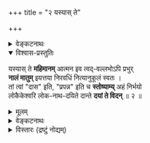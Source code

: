 +++
title = "२ यस्यास् ते"

+++

<details><summary>वेङ्कटनाथः</summary>

1.2	अथ “कथं ब्रूम” इति स्तुत्यारम्भाक्षेपहेतुतयोदाहृतं स्तोतव्यगतमुत्कर्षं मुखान्तरण दृढीकुर्वन्नेव तदुपश्लिष्टं सौलभ्यविशेष(गुण)मनुसन्धाय स्तोतृगतदयनीयदशानिरूपणेन हेतुना स्तुत्यारम्भं समाधत्ते –
</details>


<details open><summary>विश्वास-प्रस्तुतिः</summary>

यस्यास् ते **महिमानम्** आत्मन इव त्वद्-वल्लभोऽपि प्रभुर्  
**नालं मातुम्** इयत्तया निरवधिं नित्यानुकूलं स्वतः ।  
तां त्वां "दास" इति, "प्रपन्न" इति च **स्तोष्याम्य्** अहं निर्भयो  
लोकैकेश्वरि लोक-नाथ-दयिते दान्ते **दयां ते विदन्** ॥ २ ॥
</details>

<details><summary>मूलम्</summary>

यस्यास्ते महिमानमात्मन इव त्वद्वल्लभोऽपि प्रभुर्नालं मातुमियत्तया निरवधिं नित्यानुकूलं स्वतः ।  
तां त्वां दास इति प्रपन्न इति च स्तोष्याम्यहं निर्भयो लोकैकेश्वरि लोकनाथदयिते दान्ते दयां ते विदन् ॥ २ ॥
</details>


<details><summary>वेङ्कटनाथः</summary>

यस्या इति । यस्या इत्येतावता पर्याप्तेऽप्यत्र त इत्यधिकोपादानं धर्मिग्राहकमानसिद्धासाधारणविशेषद्योतनार्थम् । महिमानं विभूतिद्वयशेषित्वरूपं निरतिशयानुकूलगुणयोगरूपं च । आत्मन इव - स्वस्येव । त्वद्वल्लभः - त्वत्प्रियतमः । प्रभुः - सर्वविषयज्ञानशक्त्यादिमान् । प्रभुरपीत्यन्वयः । अपिरनुक्तसमुच्चयार्थो वा, त्वं च त्वद्वल्लभश्चेत्यर्थः ॥ नालं मातुमियत्तया परिच्छिद्यानुसंधातुमसमर्थः । सर्वशक्तेः क्वचित् कथमसामर्थ्यम्? इत्यत्राह - निरवधिमिति । विषयस्यापरिच्छिन्नत्वात् तत्र सर्वज्ञस्य सर्वशक्तेरपि परिच्छिन्नत्वज्ञानाभावो न दोष इति भावः । यथोक्तं श्रीवत्साङ्कमिश्रैः - “देवि त्वन्महिमावधिर्न हरिणा नापि त्वया ज्ञायते यद्यप्येवमथापि नैव युवयोस्सर्वज्ञता हीयते (श्रीस्तवे १० श्लो.)” इति । ईदृशश्च महिमा वेदार्थसङ्ग्रहेऽप्युक्तः - “अनवधिकमहिमा महिषी” इति । विवृतश्च गद्यारम्भे “भगवन्नारायणे”त्यादिना । श्रद्धासूक्तमेधासूक्तादितिसूक्तवाक्सूक्तादिष्वेतद्विभूतिविशेषप्रतिपादकेषु, विशेषतः श्रीसूक्ते च विचित्रा एतन्महिमानस्तत्तद्भाष्यकारैः प्रपञ्चिताः प्रतिपत्तव्याः । अस्या महिम्नः प्राप्यान्तर्भावज्ञापनाय नित्यनिरुपाधिकानुकूलत्वमाह - नित्यानुकूलं स्वत इति । तां - सर्वज्ञसाक्षिकतादृशमहिमानम् । त्वां महत्त्वसङ्गतसौलभ्यगुणयोगात् मदीयस्तोत्रश्रवणकौतुकेनाभिमुखीभूताम् । दास इति प्रपन्न इति च - प्रतिबुद्धदासभावत्वात्, प्रपन्नत्वाच्चेति (अर्थः) भावः । उभयमिदं सम्भूय “प्रेष्यस्य क्षमितव्यं मे (रामा. किष्कि. ३६.११)” इत्यादिन्यायेन निर्भयत्वे हेतुः ।
पृथुगद्यमुखेऽस्माभिः श्रीप्रपत्तिरियं सताम् । श्रीपतौ स्थितमैकान्त्यं न विहन्तीति साधितम् ॥७॥
स्तोष्याम्यहं निर्भयः – अनाद्युपचितापराधस्त्वन्महिमस्तोत्रानुगुणज्ञानशक्तिरहितश्चाहं नित्यसूरिभिः निगमैश्च कार्त्स्न्येन स्तोतुमशक्यां त्वां प्रतिबुद्धदास्यप्रपन्नत्वव्याजेन निर्भयः स्तेष्यामीत्युक्तं भवति । एवं स्तोत्राक्षेपतत्समाधानव्याजेन प्रवृत्तमपि श्लोकद्वयमिदं प्रकृष्टस्तुतिरूपमेव । त्वत्प्रपन्नस्य मे न कुतश्चिदप्यनीश्वराद्भयमित्यभिप्रायेणाह - लोकैकेश्वरीति । लोकैकेश्वरः – प्रमाणसिद्धानां सर्वेषामद्वितीय ईश्वरः । ईश्वर-शब्दश्चात्रान्तर्नीतशेषित्वं नियन्तृत्वमभिप्रैति । “पतिं विश्वस्य (तै. ना.)” इति विश्वशेषित्वेन निर्दिष्टस्य शेष्यन्तरनिवृत्तिविवक्षायाम्, “आत्मेश्वरम्” इति निर्देशात् । “यो लोकत्रयमाविश्य बिभर्त्यव्यय ईश्वरः (गीता १५.१७)” इत्यस्यार्थश्चैवं संगृहीतः - “व्यापनाद्भरणात् स्वाम्यादन्यः पञ्चदशोदितः (गीतार्थसंग्रहे १९)” इति । तत्र च भाष्यम् – (गीताभाष्ये १६.१) “व्यापनभरणस्वाम्यैरर्थान्तरतया” इति । ईदृशेश्वरपत्नीत्वादिह लोकैकेश्वरीत्युक्तम् । एतेन “पुंप्रधानेश्वरेश्वरी (लक्ष्मीसहस्रनामस्तोत्रे १ श्लो.)” इति समाख्याऽपि गतार्था । त्वत्प्रसादे सति सर्वेश्वरादपि मे भयं नास्तीत्याह - लोकनाथदयित इति । दयिता-शब्द इह वल्लभात्वाभिप्रायः । सर्वभयाभयहेतुभूतः सर्वेश्वरोऽपि त्वदभिमतं नातिक्रामतीति भावः । अनेन संबुद्धिद्वयेन स्तुतिविषयत्वौचित्यातिशयोऽपि सूचितः । ईदृशीं त्वामाश्रितस्य मे त्वत्तोऽपि भयं नास्तीत्याह – दान्ते दयां ते विदन् इति । प्रतिबुद्धदास्यः कृपोत्तम्भकदीनावस्थापन्नः आज्ञातिलङ्घनाद्विरताभिसन्धिः प्रपन्न इह दान्त-शब्दाभिप्रेतः । मातृत्वप्रयुक्तवात्सल्यातिशयवत्यास्ते दान्ते पुरुषे भगवत्कारुण्यादप्यतिशयितां दयां जानन्नहमेवं प्रपन्नत्वान्निर्भय इत्यन्वयार्थः । प्रश्रितमात्रपरो वाऽत्र दान्त-शब्दः । तावन्मात्रेऽपि हि तस्या विशेषाभिमानः तयैवोक्तः (म. ल. संहिता) “धर्मनित्ये महाबुद्धौ ब्रह्मण्ये सत्यवादिनि । प्रश्रिते दानशीले च सदैव निवसाम्यहम् ॥” इति । एवंविधश्च दयाविशेषः “करुणा(स्रा)ग्रानतमुखी (लक्ष्मीसहस्रनामस्तोत्रे १४ श्लो.)” इत्यस्याः समाख्ययैव ख्यापितः । अष्टोत्तरसहस्र(शत?)नामसु च पठ्यते - “करुणां वेदमातरम्” इति । करुणाप्रचुरतयाऽसौ करुणात्वोक्तिः ।
पारम्यापह्नवः पत्यौ बाह्यानां मानवाधितः । इति ख्यापयितुं श्रीशं श्रीदृष्टान्तमिहाब्रवीत् ॥८॥
अथ स्यात् “आनीदवातँ स्वधया तदेकम् (तै. ब्रा. २.८.९)” इति प्रलयदशायां स्वधाशब्दवाच्यया कयाचित् परस्य ब्रह्मणोऽननं श्रूयते । सा चात्र “स्वधा त्वं लोकपावनी (वि. पु. १.९.१०९)” इति पुराणोक्तेः, महाभारते च श्रीवासवसंवादे “अहं स्वाहा स्वधा चैव” इति स्वयमेवोक्तत्वादौचित्याच्च लक्ष्मीरेव । अतस्तदधीनप्राणनत्वं ब्रह्मण इति । तन्न । स्वाधीनसर्वसत्ताकस्य तस्यान्याधीनप्राणनत्वासंभवात् । स्वधाशब्दस्य चात्र प्रयोगदर्शनमात्रेण लक्ष्मीविषयत्वकल्पनादपि स्वस्मिन् धीयत इति व्युत्पत्त्या स्वसत्ताविषयत्वस्य कल्पयितुं युक्तत्वात् । स्वकीयं विश्वधारणसामर्थ्यमेव वा स्वधा । तथा श्रेष्ठश्चेत्यत्र भाष्यम् – (२.४.७) “ ‘आनीदवातम् (ऋक्. ८.१०.१२९.२)’ इति तु न जैवं श्रेष्ठं प्राणनमभिप्रेत्योच्यते । अपि तु परस्य ब्रह्मण एकस्यैव विद्यमानत्वमुच्यते” इति । अत्रानन्याधीनसत्ताकत्वमेव ह्यभिप्रेतम् । अस्तु वा “स्वधये”ति पदं लक्ष्मीविषयम् । तथाऽपि सहयोगविवक्षैवात्र युक्ता । यथा महाभारते – (मोक्ष. ३४७.७२) “कृत्वा मत्स्थानि भूतानि चराणि स्थावराणि च । एकाकी विद्यया सार्धं विहरिष्ये द्विजोत्तम ॥” इति । ननु “ततो भूयो जगत्सृष्टिं करिष्यामीह विद्यया (भार. मोक्ष. ३४७.७३)” इति वाक्यशेषेणौचित्यात् तत्र विद्याशब्दः प्रकृतिविषयः स्यात् । भवत्वेवम् । तथाऽपि प्रस्तुतमहोक्तिमात्रसंभवोदाहरणमिदं युज्यत एव । यद्वा “तेनयं स च धर्मात्मा मुहूर्तमपि जीवति (राम. सु. १५.२५)” इतिवत् स्वधया आनीदिति प्रेमपारतन्त्र्ये तात्पर्यम् ।
अथ स्यात् “मेधा श्रद्धा सरस्वती (वि. पु. १.९.११९)”, “अहं श्रद्धा च मेधा च” (वराहे) इति स्मृत्युपबृंहितया “श्रद्धया देवो देवत्वमश्नुते (काठके ३.३.११)” इति श्रुत्या पत्न्यधीनोत्कर्षत्वं परस्य देवस्य प्रतीयते इति । तदपि न चोद्यम् । स्वतस्सिद्धातिशयस्य भास्करस्य प्रभान्वयेनेव “श्रियः श्रीश्च भवेत् (रामा.)” इत्युक्तस्य भगवतः स्वपत्न्याऽप्यतिशयान्तरे दोषाभावात् । “अभिरूप एवाभरणेनापि द्योतमानत्वमश्नुत इत्यादिष्विवायोगव्यवच्छेदमात्रेणाप्यर्थोपपत्तौ बहुप्रमाणविरुद्धस्यान्ययोगव्यवछेदस्य कल्पयितुमयुक्तत्वात् । देवत्वं च निष्कृष्यमाणं देवनसंबन्ध एव, “कृत्तद्धितसमासेषु संबन्धाभिधानं त्वतलौ (कैयटे ५.१.११९)” इति शाब्दोक्तेः । तच्च देवनं विहरणादिरूपं स्ववल्लभासहितस्यैव परस्य देवस्य भवतीति सुस्थोऽयं पन्थाः । आहुश्च “यस्या वीक्ष्य मुखम् (श्रीस्तवे १ श्लो.)”, “अङ्गीकारिभिरालोकैः (श्रीगुणरत्नकोशे १ श्लो.)”, “क्रीडसि श्रीसमक्षम् (श्रीरङ्गराजस्तवे २.४४)” इत्यादि ।
एवमाप्तप्रणीतान्यन्यान्यपि कानिचित् स्तुतिवाक्यानि प्रमाणानां स्ववाक्यान्तराणां चाविरोधेन स्थाप्यानि । यानि च ब्राह्मे पुराणे “सर्वातिशायिनी प्रीतिः (लक्ष्मीसहस्रनामस्तोत्रे १२३ श्लो.)”, “सर्वोत्कृष्टा सर्वमयी (१२२)”, “अनौपम्या निर्विकल्पा (१७)” इत्यादीनि लक्ष्मीनामानि, तान्यपि “न तत्समश्चाभ्यधिकश्च दृश्यते (श्वे. उ. ६.८)”, “यस्मात्परं नापरमस्ति किञ्चित् (मुण्डके १.७.१)”, “तमीश्वराणां परमं महेश्वरम् (श्वे. ६.७)”, “क्षरात्मानावीशते देव एकः (श्वे. १.१०)”, “एक इद्राजा जगतो बभूव (तै. सं. ४.१.८)”, “शास्ता चराचरस्यैकः”, “एकः शास्ता न द्वितीयोऽस्ति शास्ता (कश्चित्) (भार. आश्व. २.७.१)”, “शास्ता विष्णुरशेषस्य” इत्यादिप्रमाणगणानुसारेण भगवद्व्यतिरिक्तसर्वापेक्षया तन्महिष्याः प्रकर्षं विवक्षन्ति । तथा सति “शक्तिचक्रस्य नायिका (सन. सं)” इति तत्रत्योक्तिरपि संगच्छते । शक्तिशब्दोऽपि ह्यत्र विहाराख्यकार्योपयुक्तविशेषणत्वाभिप्रायः पत्नीविषय एव ।
अत्यन्तसाम्यमप्यस्यां दृष्टान्तस्वरसागतम् । स्थाप्यं नियतनिर्बाधपत्नीत्वाद्यविरोधतः ॥९॥
अत्र “तस्य शक्तिद्वयं तादृगमिश्रं भिन्नलक्षणम्” इति सात्वतोक्तं देव्यास्तादृक्त्वमपि श्रुतिस्मृतिपूर्वापरादिप्रसिद्धपत्नीत्वाद्यनुगुणं योज्यम् । किञ्च, यथा मुक्तस्य भगवता परमसाम्ये श्रुतिस्मृत्यादिसिद्धेऽपि “जगद्व्यापारवर्जम् (४.४.१७)” इति लक्षणभूतैराकारैर्वैषम्यं स्थाप्यते, तथेहापि भवति । “भिन्नलक्षणमिति च तत्रैवोक्तम् । आहुश्च “पितेव त्वत्प्रेयान्” इत्यारभ्य “माता तदसि नः” इति । एवमनभ्युपगमे तां पुरस्कृत्य भगवदभिगमनमपि तत्रतत्रोक्तं दुश्शकं स्यात् ।
अस्ति कर्मार्हफलदे पत्यौ कृत्यद्वयं श्रियः । निग्रहाद्वारणं काले सन्धुक्षणमनुग्रहे ॥१०॥
उक्तं च श्रीविष्णुचित्तैः गद्यव्याख्यानारम्भे “मातृत्वैकरूपां श्रियं प्रपद्यते । माता हि हितादपि पुत्रस्य प्रियमेव पश्यति, पिता उभयं पश्यति; अतो दण्डधरत्वहीनतैवावलम्बनमस्यां दशायामासीत्” इति । अत्र वरदगुरूपदेशानुसारिभिः व्यासार्यैश्चोक्तम् “प्रतापोष्मलपितृत्वदुरासदभगवत्समाश्रयणसिद्धये पुरुषकारानुप्रविष्टवात्सल्यनिर्भरलक्ष्मीसमाश्रयणं श्रीमच्छब्दविवरणमुखेनाभिधीयते” इति । नन्वस्या दण्डधरत्वाभावे “दैत्यदानवमर्दिनी (लक्ष्मीसहस्रनामस्तोत्रे ८ श्लो.)” इत्यादिनामानि न घटेरन्; मैवम्; “सीतायास्तेजसा दग्धां रामकोपप्रपीडिताम् (रामा.सुन्द. ५.५१.२६)” इत्यादिष्विव कोपस्य पतिसंश्रयत्वेऽप्यस्यास्तदनुमतिमहिम्नाऽपि दैत्यनिरासादिसिद्धेः । स्वासाधारणविभूतिविशेषद्वारा वा तदुपपत्तिः । तदभिप्रायेण हि पुराणेषु “सौम्यासौम्यैर्जगद्रूपैः (वि.पु. १.९.१२१)” इत्याद्युच्यते ।
यत्किञ्चिदपि वैषम्यं यदि नामात्र नेष्यते । तयोर्देहव्यवस्थाऽपि न सिध्येत्सर्वसंमता ॥११॥
अव्यवस्थितिपक्षस्तु हेतुपक्षोऽयमित्यपि । अश्रुतत्वादिहानुक्तेर्दूषणं वाऽपि नार्हति ॥१२॥
न हि सिद्धे विकल्पः स्यान्न संदेहोऽत्र निश्चयात् । न कालाद्यैर्विपर्यासस्तन्नित्यत्वादिसाधनात् ॥१३॥ ॥२॥
</details>

<details><summary>विस्तारः (द्रष्टुं नोद्यम्)</summary>

पूर्वश्लोके भर्तुरिव देव्या अपि उभयविभूतिनायकत्वमुक्तम् । तत्र पूर्वार्द्धे नित्यविभूतिनायकत्वम्, उत्तरार्द्धे प्रथमपादे ब्रह्मेशयोस्स्वर्गिणां च महेन्द्रादीनां तद्दयितानां च दासदासीत्वकथनेन तान्प्रति वचनवृत्त्या स्वामिनीत्वं कैमुत्यविधया देवतारक्ष्यमनुष्यादीन् प्रति नायकीत्वं च निरूपितम् । च्छान्दोग्यभूमविद्यायां, 'गो अश्वं हस्तिभार्यं महिमेत्याचक्षते स भगवः कस्मिन् प्रतिष्ठितः' इति पृष्ट्वा, स्वे महिम्नि प्रतिष्ठितः अथवा न महिम्नि इति निगदितम् । महिमशब्दस्य अश्वहस्त्यादिवाहनेषु लोकप्रसिद्धिः तत्र प्रोक्ता । 'यस्यास्ते महिमानम्' इत्यस्मिन् श्लोके महिमशब्देन पूर्वश्लोकोक्तवाहनासनशय्यादीनामनुवादः क्रियत इति रसो रस्यः । 'स्वे महिम्नि' इति श्रुतौ स्वकीयो महिमा स्वप्रतिष्ठाधिकरणत्वेन कथितः । तत्राऽप्यतृप्त्या स्वस्मिन्नेव प्रतिष्ठितः न स्वान्यत्वेन ग्राह्ये स्वधर्मभूतस्वमहिमनि इति कथितम् । अनन्यप्रतिष्ठो भूमशब्दितो भगवानिति स्वमात्रप्रतिष्ठितत्वप्रतिबोधनाय 'अथवा न महिम्नी'ति निगदितम् । 'ब्रह्मणो महिमानमाप्नोति' इति फलश्रुताविवात्रस्थमहिमशब्दः निरतिशयं ब्रह्मानुभवं गमयेच्च । 'यस्यानुभावमधिगन्तुमशक्नुवन्तः' इति वरदराजपञ्चाशत् श्लोक इव, 'अनुभावविशेषात्तु सेनापरिवृताविव' इति रघुवंशश्लोक इव च महिमानुभावशब्दौ महिमार्थवाचकौ । महिमशब्दगम्यप्रसिद्धार्थवाचकौ । 'तत्त्वेन यस्य महिमार्णवशीकराणुः शक्यो न मातुमपि शर्वपितामहाद्यैः । कर्तुं त्वदीयमहिमस्तुतिमुद्यताय मह्यं नमोऽस्तु कवये निरपत्रपाय ॥' इति स्तोत्ररत्नश्लोकस्थमहिमशब्दोऽप्यत्र महिमशब्दार्थबोधनाय भाव्यः । तच्छ्लोकस्य एतच्छ्लोकदृष्टवर्णनरीतिसादृश्यं रस्यम् । तत्र सर्वज्ञानां विश्वाचार्याणां शिवविधिमुखानां भगवन्महिमार्णवपृषतस्यापि मातुमशक्यत्वं कथितम् । अत्र भगवत एव स्ववल्लभाभूतश्रीमहिम्नः इयत्तया मातुमसमर्थता वर्ण्यते । भगवतः स्वमहिम्नः परिच्छेदासामर्थ्यं सम्प्रतिपन्नदृष्टान्ततयोक्तम् 'आत्मन इव' इति ॥  
अस्मिन् श्लोके पूर्वार्द्धं श्रियो लक्षणवाक्यमपि भवति । ईदृशलक्षणलक्षितां तां तत्पदार्थभूतेश्वरीं वाङ्मनसापरिच्छेद्यमहिमवतीं सर्वतो विलक्षणां नारीणामुत्तमां त्वामिति वर्णनरीतिः । 'आत्मन इव' इत्यनेन दम्पत्योरुभयोः परस्परमहिमपरिच्छेदाज्ञत्वासमर्थताभ्यां तुलारोपणे तुल्यत्वं व्यज्यते । स्व, स्वकान्तमहिमावध्यज्ञाने उभयोस्तुल्यता, यथा सार्वज्ञ-वाङ्मनसागोचरनिरतिशयानन्दादिषु । 'त्वद्वल्लभः प्रभुरपि' अत्र प्रभुशब्दः परिबृढशब्दपर्याय इव । 'ब्रह्म परिबृढं सर्वतः' इति यास्कपठितं स्मार्यत इव प्रभुशब्देन सर्वतः प्रभुरपि सर्वकार्यनिर्वहणे कृतमुखोऽपि त्वद्वल्लभः प्रभुरिति पदक्रमेण त्वद्वल्लभत्वात् भगवान् सर्वतः परिबृढः प्रभुरिति व्यज्यते । 'श्रीमान् लोकत्रयाश्रयः' इति सहस्रनामपदयोः क्रम इवात्र पदक्रमो द्रष्टव्यः । श्रीमत्वात् लोकत्रयाश्रयत्वम् । आश्रयपदं श्रियां मुख्यम् । श्रीशब्दव्युत्पत्तौ प्रथमप्रतिपन्नम् । प्रभुरपि नालं मातुं - त्वन्महिममानविषयेऽप्रभुः । अलं मातुं पर्याप्ततया कार्त्स्न्येन तत्त्वतो मातुमप्रभुः । इयत्तया मातुमप्रभुः । 'प्रकृतैतावत्त्व'सूत्रप्रदर्शितरीत्या एतावत्त्वेन मातुमसमर्थतात्र ग्राह्या । 'ईदृक्तया वा इयत्तयावा' (रघु. 13.5) इत्यन्यत्रपठितमनुसृत्यात्र इयत्तयेति पदेनोपलक्ष्यत्वं ग्राह्यम् ॥  
निरवधिमिति हेतुगर्भं विशेषणम् । वस्तुतोऽत्र महिम्नोऽवधेरभावात् सावधित्वस्यापारमार्थ्यात् । अपरमार्थग्रहणरूपभ्रान्ततैवापद्येत देवीमहिम्नः इयत्तया परिच्छेद्यत्वमनने वर्णने वा । ज्ञानाभावरूपाज्ञानात् विपरीतज्ञानरूपभ्रान्तेः दोषगरीयस्त्वं सुवचम् । इदं सुविशदमुपपादितं, 'देवि त्वन्महिमावधिर्न हरिणा नापि त्वया ज्ञायते यद्यप्येवमथापि नैव युवयोस्सर्वज्ञता हीयते । यन्नास्त्येव तदज्ञतामनुगुणां सर्वज्ञताया विदुः व्योमाम्भोजमिदन्तया किल विदन् भ्रान्तोऽयमित्युच्यते ॥' इति श्रीस्तवे श्रीवत्साङ्कमिश्रैः । सत एव वस्तुनोऽज्ञानं दोषावहम् । असतो वस्तुनो वेदनाभावः न सार्वज्ञविरोधी । असद्वस्तुनो वेदनं सर्वथा सार्वज्ञविरोध्येव भवेत् । अतः वन्ध्यासुतशशशृङ्गाद्यवेदनं गुणायैव । स्वतो नित्यानुकूलस्त्वन्महिमा त्वद्वल्लभस्य यदि । जातु प्रतिकूलः स्यात् त्वन्महिमैकदेशोऽपि तस्य, तदा तदंशावेदने तदंशविस्मरणे वा कथञ्चित् कश्चित् हेतुरुत्प्रेक्ष्येत । त्वन्महिम्नस्तस्य नित्यमनुकूलत्वात् त्वन्महिमैकदेशविषयेऽप्यवेदनविस्मरणहेतुर्मृग्य एव । 'स्वतो नित्यानुकूलम्' अनुकूलत्वमानन्दः भर्तुर्नित्यमनुकूलत्वं नित्यानन्दत्वं तव त्वदीयमहिम्नश्च स्वभावः । स्वत एव नित्यानुकूलत्वं न परतः यत्किश्चिदुपाधेः व्याजाद्वा । स्वतस्सिद्धं नित्यानुकूल्यं सर्वथा सर्वदा निर्व्याजं निरुपाधिकम् । न कदापि भावशून्यत्वं, यथा 'उपचारविधौ मनस्विनीनां न तु पूर्वाभ्यधिकोऽपि भावशून्यः' (3.38) इति मालविकाग्निमित्रश्लोके । सर्वदा पूर्णभावविशिष्टं भर्तर्यानुकूल्यम् । 'तां त्वां', 'नित्यानुकूलं स्वतः' इत्यत्रानुकूलत्वं सर्वप्रजाविषयेऽपि ग्राह्यम् । यथा भर्तरि तथा प्रजासु । तत्राप्यपराधिषु जडेषु वत्सेषु । 'मन्ये माता जड इव सुते वत्सला मादृशे त्वम्' इति दयाशतकश्लोक इव स्वतस्सहजस्नेहरूपवात्सल्यस्याधिकमधिकं प्रसरणं भवेत् जडापराधिषु सुतेषु मादृशेषु । स्वतो वत्सला धेनुर्वत्से । 'वत्सं धेनुरिव च्छाया वा सत्त्वं यथा अनुगच्छति' इत्येकायनश्रुत्यामुक्तविषये प्रदर्शितं, तथात्र सर्वप्रजासु स्वतो मातृभूतायाः स्नेहमय्या देव्याः स्वतो नित्यानुकूलत्वम् । 'अनुग्रहमयीं वन्दे नित्यमज्ञातनिग्रहाम्' इत्यादिकमिह भाव्यम् । 'नारायणेति यस्यास्ये वर्तते नाममङ्गलम् । नारायणस्तमन्वास्ते वत्सं गौरिव वत्सला ॥' इति श्लोकोक्तनारायणवात्सल्यस्य मातृभूतदेवीवात्सल्यमूलत्वं सुवचम् । 'दास इति' स्वतश्शब्दोऽत्र दासशब्देनाप्यन्वेतुं शक्यः । दम्पत्योरुभयोः शेषत्वं दासत्वं च स्वतस्सिद्धमस्माकं 'दासभूताः स्वतः सर्वे ह्यात्मानः परमात्मनः । अतोऽहमपि ते दास इति मत्वा नमाम्यहम् ॥' इति नृसिंहराजपदस्तोत्रे विश्वाचार्येण सर्वज्ञेन रुद्रेणोक्तमिह भाव्यम् । 'आत्मदास्यं हरेः स्वाम्यं स्वभावं च सदा स्मर' इति भगवतः स्वाम्यस्यास्मद्दास्यस्य च स्वभावसिद्धत्वं कथितम् । 'अस्या मम च शेषं हि विभूतिरुभयात्मिका' इत्यत्र 'अस्या' इति लक्ष्मीशेषत्वस्य सुनिश्चितत्वमत्यन्तमनपबाध्यत्वं सर्वलोकविदितत्वं च सुप्रसिद्धत्वेन प्रथमं पठितम् । मम चेति स्वस्य शेषित्वमन्वाचयेनोक्तम् । समीपवर्तिन्याः देव्यास्सन्निधौ तस्यास्तादृशप्राधान्यवर्णनं दक्षिणैकान्तनायकस्योत्तमगुण एव । 'त्वं स्त्री त्वं पुमानसि' इति श्वेताश्वतरश्रुतिः पुंस्त्वादपि स्त्रीत्वमेव प्रथमं निर्दिशति । स्त्रीणां विशेषतः माननीयत्वबुद्धिर्नेदानीन्तननवनागरिकत्वसिद्धा किन्तु पुरातनवैदिकप्राचीनमर्यादा सिद्धा । नेयं नवनागरिकता, किन्तु प्राचीनवैदिकपद्धतिरेवेयम् । स्त्रीसामान्यवाचकमेनाशब्दस्य 'मानयन्त्येनां (स्त्रियम्) इति मेनाः सर्वाः स्त्रियः' इति यास्कनिरुक्तप्रदर्शिता स्त्रीसामान्यवाचकत्वेन मेनाशब्दस्य व्युत्पत्तिः । अत एव पार्वती मातृहिमवत्पत्नी मेरुपुत्रीभूतमेनाविषये 'मेनां मुनीनामपि माननीयामात्मानुरूपां विधिनोपयेमे' (कु.सं. 1.18) इति कालिदासो जगौ । अस्य विस्तरश्चास्मदीये कुमारसंभवव्याख्याने द्रष्टव्यः ॥  
श्रुतिपाठकत्वरूपवन्दित्वं पारम्पर्यप्राप्तदासकर्मेति प्रसिद्धम् । वन्दिकुलपरम्परासंभूताः वन्दिकर्मकराः दासाः स्तुतिकर्मणि निपुणा वा अनिपुणा वा भवेयुः । कुलप्राप्तकर्मकरणेऽनिपुणत्वं न तत्कर्माधिकारप्रच्यावकं भवेत् । कुलक्रमागतवैतालिककर्मकरपरम्परादासस्यात्र दासशब्दार्थत्वेन ग्रहणं ध्रुवमुचितम् । पितामहनाथमुन्युपज्ञम् अरयरत्वेन प्रसिद्धानां द्रमिडगाथाप्रबन्धस्य सतालं गानाभिनयनृत्तादिकैङ्कर्यनिर्वहणम् । इदानीमपि श्रीनाथमुनिकुलीनाः वंशपारम्पर्यक्रमेण तत्कैङ्कर्यं श्रीरङ्गे निर्वहन्ति । तत्कुलीनेषु संस्कृतकविताशक्त्यनुग्रहभाङ्क्षु स्तोत्ररत्नैतत्स्तुत्यादिस्तुतिभिः दिव्यदम्पतिस्तोत्ररचनारूपकर्मकररूपदासत्वाभिमतिः साम्प्रतिक्येव । स्तोत्ररत्नारम्भे प्रथमं त्रिभिः श्लोकैः पितामहं नाथमुनिं स्तुत्वा अन्ते च 'पितामहं नाथमुनिं विलोक्य प्रसीद मद्वृत्तमचिन्तयित्वा' इति स्वाभिलषितकृत्स्नप्रार्थनाज्ञापनरूपैतत्स्तोत्रोपसंहारे भगवत्प्रसादनिर्बन्धकहेतुत्वेन निर्दिष्टः श्रीरङ्गनाथमुनिना पितामहपौत्रत्वरूपसम्बन्ध इह भाव्यः । वक्तृवैलक्षण्याभावः वक्तृवैगुण्यमिति दोषद्वयस्यापि परिहारे, नाथोपज्ञं प्रवृत्तस्यास्मद्दर्शनस्य प्रवर्तकभूतस्य 'यस्य नैगमिकं तत्त्वं हस्तामलकतां गतम्' इत्युक्तरीत्या करबदरसमानमपरोक्षीकृतातीन्द्रियपरमात्मतत्त्वस्य योगिसार्वभौमस्य, स्वस्मै वेदान्ताचार्यकं कर्तुं स्वसमीपं स्वगृहमागन्तुमीश्वरमुनिं नियोजितवतः स्वोद्धरणाय करुणाकाष्ठां प्रदर्शितवतो मुनिनाथस्य श्रीरङ्गनाथस्य सम्बन्धनिर्देशः ध्रुवमुपकुर्यात् । सङ्कल्पसूर्योदयनाटकप्रस्तावनायां स्वनाटकनाटनदर्शनाय मिलितायाः प्रेक्षकसभायाः अभिरूपभूयष्ठत्वनिरूपणे 'दिव्यप्रयोगदिदृक्षादत्तक्षणाः विचक्षणाश्च समुदिताः सामाजिकाः तथाहि 'अवधारितनाट्यदेशिमार्गैरसमीचीनपराङ्मुखैरमीभिः । भरतागमदैवतैरिवैषा परिषत्सम्प्रति भासते महद्भिः' इति 'उपवेदमुदारधीः स्वनाम्ना भरतः सूचितभावरागतालम् । यमुदाहरति स्म विश्वभोग्यं तदभिज्ञैरबहिष्कृता वयं स्मः ।' इति च निबद्धभावरागतालं दिव्यप्रबन्धदिव्यभावनामभिनयनृत्तादिभिः द्रष्टृश्रोतृमनसामावर्जकाः अरयरकुलीनाः श्रीरङ्गनाथदासाः तदभिनयनृत्तादिभूयःप्रेक्षणेन भावरागतालेषु अभिनयनृत्तभावुकतायां च नैपुण्यं सम्पादितवन्तश्च वर्णिताः ॥  
अत्र चतुश्श्लोकीश्लोके प्रयुक्तेति पदद्वयमपि हेत्वर्थकम् । 'प्रपन्न इति च' इत्यत्र प्रपन्नशब्दः 'किन्तु प्रपत्तिबलतारितविष्णुमायमद्वंश्यराजकुलदुर्ललितं किलैवम् । श्रीरङ्गराजकमलापदलालितत्वं यद्वाऽपराध्यति मम स्तुतिसाहसेऽस्मिन् ॥' (श्रीरङ्गराजस्तव.पूर्व. 17) इति श्लोक इव 'श्रीरङ्गेशपुरोहितः' इति स्ववंश्यानां श्रीरङ्गराजकुलदासत्वेनाभ्युच्चयहेतुतया प्रपत्तिबलतारितविश्वमायत्वमभिदधातीव । 'तस्माद्वध्यं प्रपन्नं न प्रतिप्रयच्छन्ति', 'सकृदेव प्रपन्नाय तवास्मीति च याचते । अभयं सर्वभूतेभ्यो ददाम्येतत् व्रतं मम ॥' इत्यादिश्रुतिस्मृतीनां प्रपन्नस्य सर्वेभ्योऽभयसिद्धिं निश्चप्रचं प्रतिज्ञातॄणां प्रमाणानां स्मारणमिष्यते । 'सर्वेभ्यो भूतेभ्य' इत्यत्र 'एको विष्णुर्महद्भूतम्' इति प्रसिद्धमहाभूतात् स्वस्मादपि अभयं ददात्येव । 'भीषास्माद्वातः पवते' इति प्रसिद्धभयहेतोरभीतिर्ध्रुवं प्रपन्नैः काङ्क्ष्येत । संसाररूपमहाभयहेतुस्तन्निवर्तकश्च भगवानेव । भयकृदेव भयनाशनः । इतरेषां स्ववध्यस्य न त्राणसामर्थ्यम् । स्वस्य तु इतरैर्वध्यत्वेन सङ्कल्पितस्य त्राणे निरतिशयं सामर्थ्यमस्ति । पारमार्थिकी अमोघा शरणागतिस्त्राणसामर्थ्ययुक्तकारुणिक एव फलकरी स्यात् । 'ब्रह्मा स्वयंभूश्चतुराननो वा रुद्रस्त्रिनेत्रस्त्रिपुरान्तको वा । इन्द्रो महेन्द्रस्सुरनायको वा त्रातुं न शक्ता युधि रामवध्यम् ॥' इति रावणसभायां, सीतापहारिरावणस्य वधः रामेण सङ्कल्पितश्चेत् तद्वध्यस्य रावणवरदातृपितामहेन, कैलासपर्वतस्य विंशतिभुजबलेन चालने सन्तुष्यानुग्रहंकृतवता प्रत्यहं रावणेन सुदीर्घकालं शिवपूजाक्रमेण पूज्यमानेन रुद्रेण वा, न त्राणे सामर्थ्यस्य संभावना । स्वस्मिन्दासत्वं प्रपन्नत्वमिति संनिकृष्टतमसम्बन्धविशेषसंपादकाकारद्वयमस्तीति स्वकरिष्यमाणस्तोत्रस्य भयलेशं विना स्वकर्तव्यताबुद्धिः सुसंपादा । 'स्तोष्याम्यहं निर्भयः' - अहमिति स्वस्य 'अमर्यादः क्षुद्रश्चलमतिरसूयाप्रसवभूः' इत्यादिश्लोकेषु अनुसंहितनैच्यानुसन्धानमत्रानुसन्धत्ते स्तोत्रक्रियायामत्यन्तमनधिकृतोऽपि सन् प्रत्युत तदधिकारनिषेधकदोषबहुत्वविशिष्टोऽपि इति च व्यज्यते । अहमिति नात्राहंकृतौ तात्पर्यम् । गर्वाभिमानावलेपाद्यभाव एव तात्पर्यम् । दासत्वप्रपन्नत्वोभयविधसम्बन्धरूपप्रभ्वभिगमनयोग्यतासम्पत्तिवैशिष्ट्यं वाहं शब्देन बुबोधयिष्यते । तद्बलं विना स्वस्य स्तोतृत्वाधिकारे नान्वयप्रसक्तिलेशोऽपि । निर्भयं स्तोतृत्वेऽपि तादृशसम्बन्धद्वयविशिष्टत्वमेव हेतुः प्रभुतोऽपि दत्ताभयस्य प्रपन्नस्य, 'न मे मोघं वचो भवेत्' इति सर्वथाऽमोघस्य प्रपत्तिक्षणप्रतिज्ञातरक्षणसङ्कल्पस्यामोघत्वे पूर्णविश्वासात् न भयस्यावकाशः । प्रत्यहं स्तुतिपाठकवन्दित्वरूपदासकमकरत्वाच्च भयमपैति । 'निर्भयं मामलज्जम्' इति स्तोत्ररत्न इवात्र पठितस्य निर्भयशब्दस्य निर्लज्जत्वस्याप्युपलक्षकत्वं ग्राह्यम् । निर्भयो विलज्जश्चेत्यर्थसम्पत्तिः । तथाच 'गायन् विलज्जो विचरेदसङ्गः' इति श्रीभागवतविहितमपि अनुष्ठितं भवति ॥  
'लोकैकेश्वरि' लोकभयाभयविधायिनो मरुत्तरणिपावकादयः महद्भयं वज्रमुद्यतमिव भगवदाज्ञातो भीतभीताः, 'भीषास्माद्वातः पवते, भीषोदेति सूर्यः, भोषास्मादग्निश्चेन्द्रश्च, मृत्युर्धावति पञ्चम इति' इति कम्पनसूत्रविषयवाक्योक्तरीत्या एजन्ते इति प्रसिद्धम् । ईश्वर्या अपि लक्ष्म्याः, सर्वभयहेतुभूतेश्वरात्कथं स्वदासेभ्यः प्रपन्नेभ्यश्च निर्भयत्वप्रदत्वसिद्धिरिति चेदुच्यते 'लोकैकेश्वरि' इति । अत्र सम्बोधने एकशब्दः मुख्यार्थकः 'पुंप्रधानेश्वरेश्वरी' इत्यत्र ईश्वरस्यापीश्वरीत्वं स्पष्टं निगदितम् । 'अपाङ्गा भूयांसो यदुपरि परं ब्रह्म तदभूत् अमी यत्र द्वित्राः स च शतमखादिस्तदधरात् ।' इति श्रीगुणरत्नकोशश्लोकः इह भाव्यः । 'यं कामये तं तं उग्रं करोमि, तं ब्रह्माणम्' इत्यादिमन्त्रोऽपीह भाव्यः । 'शिवः शक्त्या युक्तो भवति च कदाचित् प्रभवितुं न चेदेवं देवः प्रभवति किल स्पन्दितुमपि' इति सौन्दर्यलहर्युपक्रमश्लोकः उदाहृतः श्रीरङ्गरामानुजमुनिभिः स्वकृतन्यायसिद्धाञ्जनव्याख्यायाम्, आचार्यहृत्स्थत्वेन लक्ष्म्याः शक्तित्वेन निर्देशकप्रमाणहृदयावबोधनप्रकरणे ईश्वरपरिच्छेदान्ते । 'अप्रमेयं हि तत्तेजः' इत्यादिवाल्मीक्युपबृंहणश्लोकेषु ईश्वरतेजोरूपपराभिभवनरूपसामर्थ्यस्याप्रमेयता भूतकाष्ठागतदशा लक्ष्मीपतित्वैकाधीनेति विशदमुक्तम् । तेन चैतद्विषये श्रुतीनां हृदयं स्पष्टीकृतं तदन्तर्भावादिन्यायादपि ईश्वरं प्रत्यपीश्वरीत्व स्पष्टबोधकेश्वरेश्वरीत्वनिगदस्य प्रामाण्याधिक्यं सुवचम् । 'त्वामेवाहुः कतिचिदपरे त्वत्प्रियं लोकनाथं किं तैरन्तःकलहमलिनैः किञ्चिदुत्तीर्यमग्नैः । त्वत्संप्रीत्यै विहरति हरौ संमु(न्मु)खीनां श्रुतीनां भावारूढौ भगवति युवां दैवतं दम्पती नः।' इति परदेवताद्वन्द्वभूतसर्वशरण्यदिव्यदम्पत्योर्मिथस्स्पर्धाप्रसङ्गस्य वा न्यूनताधिक्यसंभावनाया वाऽशक्यशङ्कत्वात्, तदुल्लेखोद्यमस्य विरसविरसत्वाच्च वैषम्यगन्धरहितं निष्प्रत्यूहप्रणयघटितं नित्यानपायं साम्यं, स्नेहमयीत्वम्, ईश्वरत्वस्य तयोर्व्यासज्यवृत्तित्वं चाश्रयितुं योग्यम् । 'न्यूनाधिकत्वसमताविषयैर्विवादैः' इति गोदास्तुतौ न्यूनाधिकत्वयोः पूर्वपक्षत्वं, समतारूपसिद्धान्तपक्षे विश्रमश्च समतायाः सर्वोत्तरत्वेन चरमनिर्देशेन व्यञ्जितम् । श्रीमद्रामानुजसिद्धान्ते ईश्वरत्वस्य दम्पत्त्योर्व्यासज्यवृत्तित्वं वार्तामालाख्यद्रमिडग्रन्थे बह्वीषु पूर्वाचार्यवार्तासु स्पष्टं वर्णितम् । लक्ष्म्याः ऐश्वर्यस्यानन्तत्वं स्वाभाविकत्वं च स्पष्टं निगदितं पृथुगद्ये । तस्मात्प्रथमोक्ते ईश्वरस्यापीश्वरीत्वपक्षे नैर्भर्यं विहाय लोकनाथदयितात्वात् तस्याः स्वप्रजानाम् अभयसम्पत्तिसाधनेच्छायाः नायकं प्रति तद्विषयकस्ववचनस्य च कदाचिदपि भञ्जनं न क्रियेत स्वात्यन्तवल्लभेनेश्वरेणेतीदं, 'लोकनाथदयितेति' अव्यवहितानन्तरमेव सम्बोधनेन व्यज्यते । प्राचीनायां मुकुन्दमालायां 'श्रीवल्लभे'त्युपक्रमपठितमत्र भाव्यम् । श्रीवल्लभत्वात् मोक्षरूपसर्वोत्तमश्रेयोभूतवरदाता भवति । वरदराजस्तवे श्रीमद्दीक्षितैः उपक्रममङ्गलश्लोके स्तोत्रप्रतिपाद्यवरदस्य मोक्षप्रदातृत्वं वरदसंज्ञयैव लब्धमिति, 'श्रेयस्स मे दिशतु शाश्वतिकं मुकुन्दः' इति चरमपादपठनेन व्यञ्जितम् ॥  
'दान्ते दयां ते विदन्' - दासकुलपारम्पर्येण श्रीरङ्गनाथश्रीरङ्गनायकीभूतराजकुलदास्ये संवर्धितत्वात्, प्रत्यहं तद्वन्दितत्वेन तन्नन्तृत्वरूपशेषत्वस्याभ्यस्तत्वात्, 'दान्तो यं वृषभयुवाहलशकटादिवहनयोग्यः कृतः' इति, 'शान्तो दान्त' इति श्रुतौ दान्तशब्दस्यार्थवर्णकभामत्यनुसारेण नन्तृत्वरूपदान्तत्वं शेषत्वस्वरूपानुरूपस्तुतिकर्मप्रह्वत्वं कथञ्चिदस्ति । दान्ते मयि अदान्तत्वाभाववति ते सहजां दयां जानन् अहं निर्भयस्स्तोष्यामि । अदान्तत्वाभावः दान्तत्वरूपभावान्तरम् । अदान्तश्चेद्दयां नैवापेक्षेत । नापितां लभेत । नात्र दान्तिरूपभावगुणपौष्कल्यं विवक्षितम् । किन्तु 'भावान्तरमभावोऽन्यो नान्योतोऽस्त्यनिरूपणात्' इत्युक्तरीत्या अदान्तत्वाभावद्योतनेन यत्किञ्चिद्दान्तत्वरूपभावान्तरमात्रमत्राभिप्रेतमिव । दास्यं प्रपन्नत्वं चोभयमप्यस्मिन् स्तोतर्यस्ति । दासकुलजस्य स्तुतिरूपदासकर्मकरणे दान्तत्वमौत्सर्गिकमेव । 'शरणमित्यपि वाचमुदैरिरम्' इति, 'भव शरणम्' इति च वागुत्सृष्टा स्यादनेन । यद्यप्यहं त्वत्स्तुत्यपेक्षितज्ञानशक्त्यादिशून्यः, अहम् एतन्मात्रं जानामि, कथञ्चिद्दान्ते मयि त्वद्दया नियतेति । स्तोष्यामीत्यत्र द्वितीयश्लोकोत्तरार्द्धोक्त्या इतः परमेव मुख्यं स्तोत्रं प्रारप्स्यत इत्युच्यते ॥ २ ॥  
</details>

